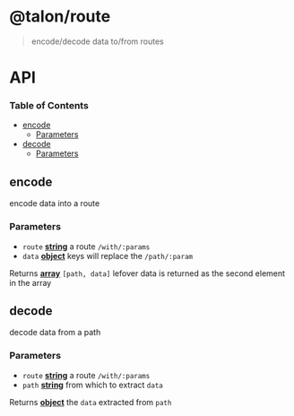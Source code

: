 # @talon/route

> encode/decode data to/from routes

# API

<!-- Generated by documentation.js. Update this documentation by updating the source code. -->

### Table of Contents

- [encode](#encode)
  - [Parameters](#parameters)
- [decode](#decode)
  - [Parameters](#parameters-1)

## encode

encode data into a route

### Parameters

- `route` **[string](https://developer.mozilla.org/docs/Web/JavaScript/Reference/Global_Objects/String)** a route `/with/:params`
- `data` **[object](https://developer.mozilla.org/docs/Web/JavaScript/Reference/Global_Objects/Object)** keys will replace the `/path/:param`

Returns **[array](https://developer.mozilla.org/docs/Web/JavaScript/Reference/Global_Objects/Array)** `[path, data]` lefover data is returned as the second element in the array

## decode

decode data from a path

### Parameters

- `route` **[string](https://developer.mozilla.org/docs/Web/JavaScript/Reference/Global_Objects/String)** a route `/with/:params`
- `path` **[string](https://developer.mozilla.org/docs/Web/JavaScript/Reference/Global_Objects/String)** from which to extract `data`

Returns **[object](https://developer.mozilla.org/docs/Web/JavaScript/Reference/Global_Objects/Object)** the `data` extracted from `path`
